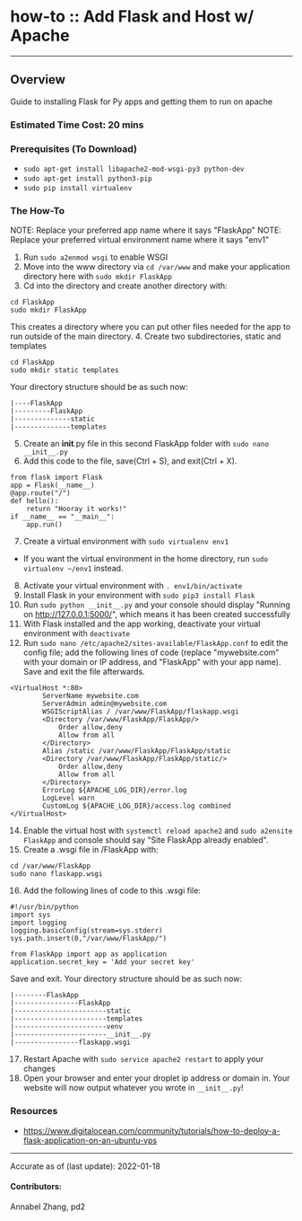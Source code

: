 # how-to :: Add Flask and Host w/ Apache
---
## Overview
  Guide to installing Flask for Py apps and getting them to run on apache

### Estimated Time Cost: 20 mins

### Prerequisites (To Download)
- `sudo apt-get install libapache2-mod-wsgi-py3 python-dev`
- `sudo apt-get install python3-pip`
- `sudo pip install virtualenv`

### The How-To
NOTE: Replace your preferred app name where it says "FlaskApp"
NOTE: Replace your preferred virtual environment name where it says "env1"

1. Run `sudo a2enmod wsgi` to enable WSGI
2. Move into the www directory via `cd /var/www` and make your application directory here with `sudo mkdir FlaskApp`
3. Cd into the directory and create another directory with:
```
cd FlaskApp
sudo mkdir FlaskApp
```
This creates a directory where you can put other files needed for the app to run outside of the main directory.
4. Create two subdirectories, static and templates
```
cd FlaskApp
sudo mkdir static templates
```
Your directory structure should be as such now:
```
|----FlaskApp
|---------FlaskApp
|--------------static
|--------------templates
```
5. Create an __init__.py file in this second FlaskApp folder with `sudo nano __init__.py`
6. Add this code to the file, save(Ctrl + S), and exit(Ctrl + X).
```
from flask import Flask
app = Flask(__name__)
@app.route("/")
def hello():
    return "Hooray it works!"
if __name__ == "__main__":
    app.run()
```
7. Create a virtual environment with `sudo virtualenv env1`
- If you want the virtual environment in the home directory, run `sudo virtualenv ~/env1` instead.
8. Activate your virtual environment with `. env1/bin/activate`
9. Install Flask in your environment with `sudo pip3 install Flask`
10. Run `sudo python __init__.py` and your console should display "Running on http://127.0.0.1:5000/", which means it has been created successfully
11. With Flask installed and the app working, deactivate your virtual environment with `deactivate`
13. Run `sudo nano /etc/apache2/sites-available/FlaskApp.conf` to edit the config file; add the following lines of code (replace "mywebsite.com" with your domain or IP address, and "FlaskApp" with your app name). Save and exit the file afterwards.
```
<VirtualHost *:80>
		ServerName mywebsite.com
		ServerAdmin admin@mywebsite.com
		WSGIScriptAlias / /var/www/FlaskApp/flaskapp.wsgi
		<Directory /var/www/FlaskApp/FlaskApp/>
			Order allow,deny
			Allow from all
		</Directory>
		Alias /static /var/www/FlaskApp/FlaskApp/static
		<Directory /var/www/FlaskApp/FlaskApp/static/>
			Order allow,deny
			Allow from all
		</Directory>
		ErrorLog ${APACHE_LOG_DIR}/error.log
		LogLevel warn
		CustomLog ${APACHE_LOG_DIR}/access.log combined
</VirtualHost>
```
14. Enable the virtual host with `systemctl reload apache2` and `sudo a2ensite FlaskApp` and console should say "Site FlaskApp already enabled".
15. Create a .wsgi file in /FlaskApp with:
```
cd /var/www/FlaskApp
sudo nano flaskapp.wsgi
```
16. Add the following lines of code to this .wsgi file:
```
#!/usr/bin/python
import sys
import logging
logging.basicConfig(stream=sys.stderr)
sys.path.insert(0,"/var/www/FlaskApp/")

from FlaskApp import app as application
application.secret_key = 'Add your secret key'
```
Save and exit. Your directory structure should be as such now:
```
|--------FlaskApp
|----------------FlaskApp
|-----------------------static
|-----------------------templates
|-----------------------venv
|-----------------------__init__.py
|----------------flaskapp.wsgi
```
17. Restart Apache with `sudo service apache2 restart` to apply your changes
18. Open your browser and enter your droplet ip address or domain in. Your website will now output whatever you wrote in `__init__.py`!

### Resources
* https://www.digitalocean.com/community/tutorials/how-to-deploy-a-flask-application-on-an-ubuntu-vps

---

Accurate as of (last update): 2022-01-18

#### Contributors:  
Annabel Zhang, pd2  
